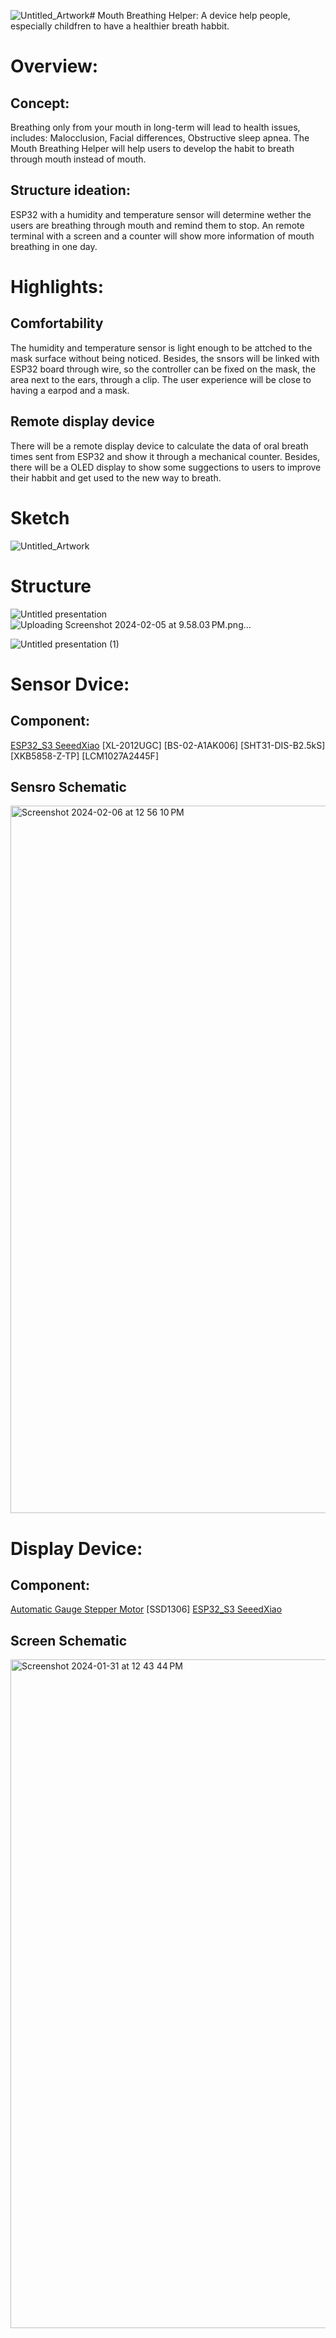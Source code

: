![Untitled_Artwork](https://github.com/Yuanhl4/514_project/assets/148398211/ec4b5fc0-c1b0-4acf-82ef-9f4baf62d8fb)# Mouth Breathing Helper: A device help people, especially childfren to have a healthier breath habbit.

# Overview:  
## Concept:
Breathing only from your mouth in long-term will lead to health issues, includes: Malocclusion, Facial differences, Obstructive sleep apnea. The Mouth Breathing Helper will help users to develop the habit to breath through mouth instead of mouth.  

## Structure ideation:
ESP32 with a humidity and temperature sensor will determine wether the users are breathing through mouth and remind them to stop.
An remote terminal with a screen and  a counter will show more information of mouth breathing in one day.

# Highlights:
## Comfortability
The humidity and temperature sensor is light enough to be attched to the mask surface without being noticed. Besides, the snsors will be linked with ESP32 board through wire, so the controller can be fixed on the mask, the area next to the ears, through a clip. The user experience will be close to having a earpod and a mask.
## Remote display device
There will be a remote display device to calculate the data of oral breath times sent from ESP32 and show it through a mechanical counter. Besides, there will be a OLED display to show some suggections to users to improve their habbit and get used to the new way to breath.

# Sketch
![Untitled_Artwork](https://github.com/Yuanhl4/514_project/assets/148398211/d271fc98-8df1-480b-927c-70a0eb414de5)

# Structure
![Untitled presentation](https://github.com/Yuanhl4/514_project/assets/148398211/e62b6324-0643-4723-b7f6-e1a933d44db0)![Uploading Screenshot 2024-02-05 at 9.58.03 PM.png…]()

![Untitled presentation (1)](https://github.com/Yuanhl4/514_project/assets/148398211/e31a490a-55b1-4107-b32a-899af50f92c2)

# Sensor Dvice:
## Component:
[ESP32_S3 SeeedXiao](https://www.seeedstudio.com/XIAO-ESP32S3-p-5627.html)
[XL-2012UGC]
[BS-02-A1AK006]
[SHT31-DIS-B2.5kS]
[XKB5858-Z-TP]
[LCM1027A2445F]

## Sensro Schematic
<img width="1132" alt="Screenshot 2024-02-06 at 12 56 10 PM" src="https://github.com/Yuanhl4/514_project/assets/148398211/9bda4399-8837-4ece-8e28-f505df9630ae">

# Display Device:
## Component:
[Automatic Gauge Stepper Motor](https://www.adafruit.com/product/2424)
[SSD1306]
[ESP32_S3 SeeedXiao](https://www.seeedstudio.com/XIAO-ESP32S3-p-5627.html)
## Screen Schematic
<img width="1070" alt="Screenshot 2024-01-31 at 12 43 44 PM" src="https://github.com/Yuanhl4/514_project/assets/148398211/0850a76c-6608-478f-b74c-aa57dda1689b">
